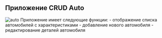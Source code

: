 <h2>Приложение CRUD Auto</h2>
<img src="https://i.ibb.co/CvxBpXY/auto.jpg" alt="auto" >
Приложение имеет следующие функции:
- отображение списка автомобилей с характеристиками
- добавление нового автомобиля
- редактирование деталей автомобиля
